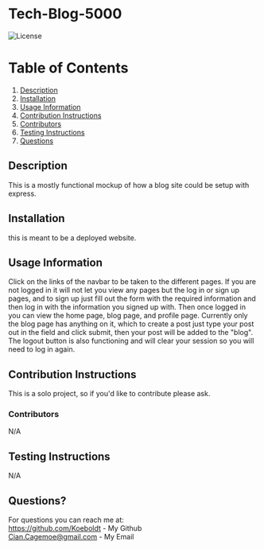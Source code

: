 # Tech-Blog-5000

  ![License](https://img.shields.io/badge/license-MIT-blue.svg)
  
# Table of Contents
1. [Description](#Description)
2. [Installation](#Installation)
2. [Usage Information](#Usage)    
3. [Contribution Instructions](#Contribution)
4. [Contributors](#contributors)
5. [Testing Instructions](#Testing)
6. [Questions](#Questions?????!)

## Description <a name="Description"></a>
This is a mostly functional mockup of how a blog site could be setup with express.

## Installation <a name="Installation"></a>
this is meant to be a deployed website.

## Usage Information <a name="Usage"></a>
Click on the links of the navbar to be taken to the different pages. If you are not logged in it will not let you view any pages but the log in or sign up pages, and to sign up just fill out the form with the required information and then log in with the information you signed up with. Then once logged in you can view the home page, blog page, and profile page. Currently only the blog page has anything on it, which to create a post just type your post out in the field and click submit, then your post will be added to the "blog". The logout button is also functioning and will clear your session so you will need to log in again.


## Contribution Instructions <a name="Contribution"></a>
This is a solo project, so if you'd like to contribute please ask.

### Contributors<a name="contributors"></a>
N/A

## Testing Instructions <a name="Testing"></a>
N/A

## Questions? <a name="Questions?????!"></a>
For questions you can reach me at:
<br/> https://github.com/Koeboldt - My Github
<br/> Cian.Cagemoe@gmail.com - My Email
